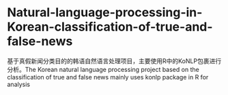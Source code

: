 # Natural-language-processing-in-Korean-classification-of-true-and-false-news
基于真假新闻分类目的的韩语自然语言处理项目，主要使用R中的KoNLP包裹进行分析。The Korean natural language processing project based on the classification of true and false news mainly uses konlp package in R for analysis

